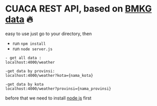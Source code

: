 # CUACA REST API, based on [BMKG data](https://data.bmkg.go.id/prakiraan-cuaca/) 🔥

easy to use just go to your directory, then
- run `npm install`
- run `node server.js`

```
- get all data :
localhost:4000/weather

-get data by provinsi:
localhost:4000/weather?kota={nama_kota}

-get data by kota
localhost:4000/weather?provinsi={nama_provinsi}
```

before that we need to install [node js](https://nodejs.org/en/) first

<!-- 
### Customize configuration
See [Configuration Reference](https://cli.vuejs.org/config/).
-->
